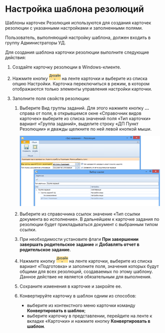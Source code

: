 # Настройка шаблона резолюций

Шаблоны карточек Резолюция используются для создания карточек резолюции с указанными настройками и заполненными полями.

Пользователь, выполняющий настройку шаблона, должен входить в группу Администраторы УД.

Для создания шаблона карточки резолюции выполните следующие действия:

1. Создайте карточку резолюции в Windows-клиенте.

2. Нажмите кнопку ![](img/desing.png) на ленте карточки и выберите из списка опцию Настройки. Карточка переключиться в режим, в котором отображаются только элементы управления настройки карточки.

3. Заполните поля свойств резолюции:

   1. Выберите Вид группы заданий. Для этого нажмите кнопку **…** справа от поля, в открывшемся окне «Справочник видов карточек» выберите из списка значений поля «Тип карточки» вариант «Группа заданий», выделите строку «ДП Пункт Резолюции» и дважды щелкните по ней левой кнопкой мыши.

      ![Выбор вида карточки Группа заданий](img/Choose_Type.png "Выбор вида карточки Группа заданий")

   2. Выберите из справочника ссылок значение «Тип ссылки документа во исполнение». В дальнейшем к карточке задания по резолюции будет прикладываться документ с выбранным типом ссылки.

   3. При необходимости установите флаги **При завершении завершать родительское задание** и **Добавлять отчет в родительское задание**.

   4. Нажмите кнопку ![](img/desing.png) на ленте карточки, выберите из списка вариант «Подготовка» и заполните поля, значения которых будут общими для всех резолюций, создаваемых по этому шаблону. Данное действие не является обязательным для выполнения.

   5. Сохраните изменения в карточке и закройте ее.

   6. Конвертируйте карточку в шаблон одним из способов:

      - выберите из контекстного меню карточки команду **Конвертировать в шаблон**;
      - выберите карточку в представлении, перейдите на ленте к вкладке «Карточки» и нажмите кнопку **Конвертировать в шаблон**. 


